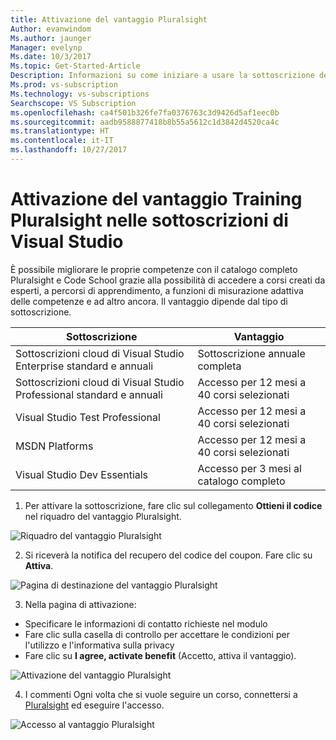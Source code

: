 ```yaml
---
title: Attivazione del vantaggio Pluralsight
Author: evanwindom
Ms.author: jaunger
Manager: evelynp
Ms.date: 10/3/2017
Ms.topic: Get-Started-Article
Description: Informazioni su come iniziare a usare la sottoscrizione del training Pluralsight inclusa con la sottoscrizione di Visual Studio.
Ms.prod: vs-subscription
Ms.technology: vs-subscriptions
Searchscope: VS Subscription
ms.openlocfilehash: ca4f501b326fe7fa0376763c3d9426d5af1eec0b
ms.sourcegitcommit: aadb9588877418b8b55a5612c1d3842d4520ca4c
ms.translationtype: HT
ms.contentlocale: it-IT
ms.lasthandoff: 10/27/2017
---
```

# <a name="activating-the-pluralsight-training-benefit-in-visual-studio-subscriptions"></a>Attivazione del vantaggio Training Pluralsight nelle sottoscrizioni di Visual Studio

È possibile migliorare le proprie competenze con il catalogo completo Pluralsight e Code School  grazie alla possibilità di accedere a corsi creati da esperti, a percorsi di apprendimento, a funzioni di misurazione adattiva delle competenze e ad altro ancora.  Il vantaggio dipende dal tipo di sottoscrizione.  

| Sottoscrizione                                                     | Vantaggio                              |
|------------------------------------------------------------------|--------------------------------------|
| Sottoscrizioni cloud di Visual Studio Enterprise standard e annuali   | Sottoscrizione annuale completa             |
| Sottoscrizioni cloud di Visual Studio Professional standard e annuali | Accesso per 12 mesi a 40 corsi selezionati |
| Visual Studio Test Professional                                  | Accesso per 12 mesi a 40 corsi selezionati |
| MSDN Platforms                                                   | Accesso per 12 mesi a 40 corsi selezionati |
| Visual Studio Dev Essentials                                     | Accesso per 3 mesi al catalogo completo  |  

  

1. Per attivare la sottoscrizione, fare clic sul collegamento **Ottieni il codice** nel riquadro del vantaggio Pluralsight.

![Riquadro del vantaggio Pluralsight](_img\vs-pluralsight\vs-pluralsight-tile.png)

2. Si riceverà la notifica del recupero del codice del coupon.  Fare clic su **Attiva**.   

![Pagina di destinazione del vantaggio Pluralsight](_img\vs-pluralsight\vs-pluralsight-landing-crop.png)

3.  Nella pagina di attivazione:
- Specificare le informazioni di contatto richieste nel modulo 
- Fare clic sulla casella di controllo per accettare le condizioni per l'utilizzo e l'informativa sulla privacy
- Fare clic su **I agree, activate benefit** (Accetto, attiva il vantaggio). 

![Attivazione del vantaggio Pluralsight](_img\vs-pluralsight\vs-pluralsight-registration-crop.png)

4.  I commenti  Ogni volta che si vuole seguire un corso, connettersi a [Pluralsight](https://app.pluralsight.com/id?) ed eseguire l'accesso.  

![Accesso al vantaggio Pluralsight](_img\vs-pluralsight\vs-pluralsight-sign-in.png)
